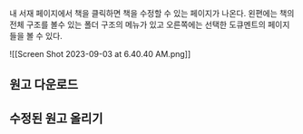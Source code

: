내 서재 페이지에서 책을 클릭하면 책을 수정할 수 있는 페이지가 나온다.
왼편에는 책의 전체 구조를 볼수 있는 폴더 구조의 메뉴가 있고
오른쪽에는 선택한 도큐멘트의 페이지들을 볼 수 있다.

![[Screen Shot 2023-09-03 at 6.40.40 AM.png]]


## 원고 다운로드


## 수정된 원고 올리기